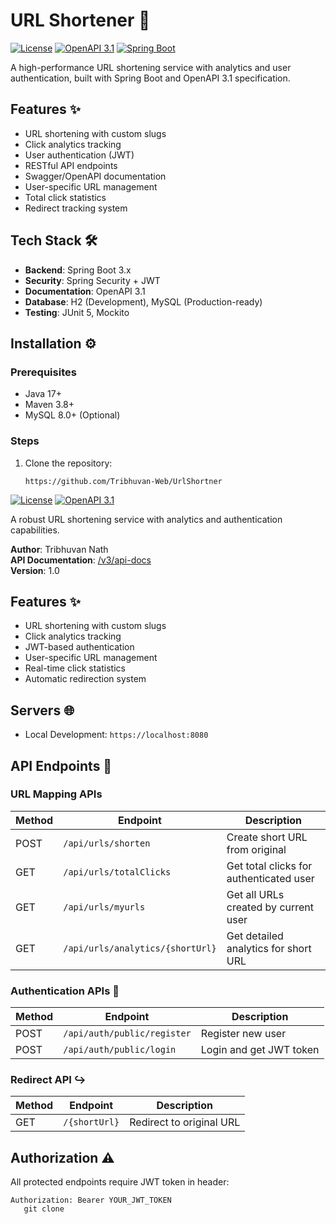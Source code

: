 # URL Shortener 🔗

[![License](https://img.shields.io/badge/License-MIT-blue.svg)](https://opensource.org/licenses/MIT)
[![OpenAPI 3.1](https://img.shields.io/badge/OpenAPI-3.1-green)](https://spec.openapis.org/oas/v3.1.0)
[![Spring Boot](https://img.shields.io/badge/Spring%20Boot-3.x-brightgreen)](https://spring.io/projects/spring-boot)

A high-performance URL shortening service with analytics and user authentication, built with Spring Boot and OpenAPI 3.1
specification.

## Features ✨

- URL shortening with custom slugs
- Click analytics tracking
- User authentication (JWT)
- RESTful API endpoints
- Swagger/OpenAPI documentation
- User-specific URL management
- Total click statistics
- Redirect tracking system

## Tech Stack 🛠️

- **Backend**: Spring Boot 3.x
- **Security**: Spring Security + JWT
- **Documentation**: OpenAPI 3.1
- **Database**: H2 (Development), MySQL (Production-ready)
- **Testing**: JUnit 5, Mockito

## Installation ⚙️

### Prerequisites

- Java 17+
- Maven 3.8+
- MySQL 8.0+ (Optional)

### Steps

1. Clone the repository:
   ```bash# URL Shortener API 🔗
   https://github.com/Tribhuvan-Web/UrlShortner

[![License](https://img.shields.io/badge/License-MIT-blue.svg)](https://opensource.org/licenses/MIT)
[![OpenAPI 3.1](https://img.shields.io/badge/OAS-3.1-success)](https://spec.openapis.org/oas/v3.1.0)

A robust URL shortening service with analytics and authentication capabilities.

**Author**: Tribhuvan Nath  
**API Documentation**: [/v3/api-docs](http://localhost:8080/v3/api-docs)  
**Version**: 1.0

## Features ✨

- URL shortening with custom slugs
- Click analytics tracking
- JWT-based authentication
- User-specific URL management
- Real-time click statistics
- Automatic redirection system

## Servers 🌐

- Local Development: `https://localhost:8080`

## API Endpoints 📍

### URL Mapping APIs

| Method | Endpoint                         | Description                             |
|--------|----------------------------------|-----------------------------------------|
| POST   | `/api/urls/shorten`              | Create short URL from original          |
| GET    | `/api/urls/totalClicks`          | Get total clicks for authenticated user |
| GET    | `/api/urls/myurls`               | Get all URLs created by current user    |
| GET    | `/api/urls/analytics/{shortUrl}` | Get detailed analytics for short URL    |

### Authentication APIs 🔑

| Method | Endpoint                    | Description             |
|--------|-----------------------------|-------------------------|
| POST   | `/api/auth/public/register` | Register new user       |
| POST   | `/api/auth/public/login`    | Login and get JWT token |

### Redirect API ↪️

| Method | Endpoint      | Description              |
|--------|---------------|--------------------------|
| GET    | `/{shortUrl}` | Redirect to original URL |

## Authorization ⚠️

All protected endpoints require JWT token in header:

```http
Authorization: Bearer YOUR_JWT_TOKEN
   git clone
